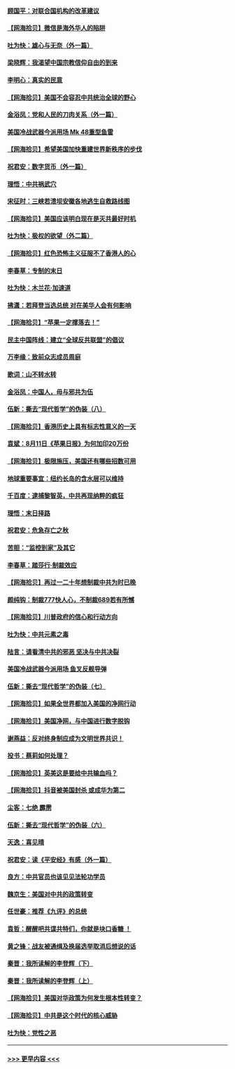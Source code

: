 #### [顾国平：对联合国机构的改革建议](../pages/nsc993/n12339928.md?t=08190002) 
#### [【网海拾贝】微信是海外华人的陷阱](../pages/nsc993/n12338868.md?t=08190002) 
#### [吐为快：雄心与无奈（外一篇）](../pages/nsc993/n12338132.md?t=08190002) 
#### [梁晓辉：我渴望中国宗教信仰自由的到来](../pages/nsc993/n12336657.md?t=08190002) 
#### [李明心：真实的民意](../pages/nsc993/n12336089.md?t=08190002) 
#### [【网海拾贝】美国不会容忍中共统治全球的野心](../pages/nsc993/n12336063.md?t=08190002) 
#### [金浴凤：党和人民的刀肉关系（外一篇）](../pages/nsc993/n12335834.md?t=08190002) 
#### [美国冷战武器今派用场 Mk 48重型鱼雷](../pages/nsc993/n12335354.md?t=08190002) 
#### [【网海拾贝】希望美国加快重建世界新秩序的步伐](../pages/nsc993/n12334224.md?t=08190002) 
#### [祝君安：数字货币（外一篇）](../pages/nsc993/n12334186.md?t=08190002) 
#### [理悟：中共祸武穴](../pages/nsc993/n12333962.md?t=08190002) 
#### [宋征时：三峡若溃坝安徽各地逃生自救路线图](../pages/nsc993/n12332450.md?t=08190002) 
#### [【网海拾贝】美国应该明白现在是灭共最好时机](../pages/nsc993/n12332313.md?t=08190002) 
#### [吐为快：极权的欲望（外二篇）](../pages/nsc993/n12332089.md?t=08190002) 
#### [【网海拾贝】红色恐怖主义征服不了香港人的心](../pages/nsc993/n12329296.md?t=08190002) 
#### [李春草：专制的末日](../pages/nsc993/n12329079.md?t=08190002) 
#### [吐为快：木兰花‧加速道](../pages/nsc993/n12327366.md?t=08190002) 
#### [拂潇：若拜登当选总统 对在美华人会有何影响](../pages/nsc993/n12295996.md?t=08190002) 
#### [【网海拾贝】“苹果一定撑落去！”](../pages/nsc993/n12326784.md?t=08190002) 
#### [民主中国阵线：建立“全球反共联盟”的倡议](../pages/nsc993/n12324177.md?t=08190002) 
#### [万李缘：致前众志成员周庭](../pages/nsc993/n12324635.md?t=08190002) 
#### [歌词：山不转水转](../pages/nsc993/n12324599.md?t=08190002) 
#### [金浴凤：中国人，毋与邪共为伍](../pages/nsc993/n12324257.md?t=08190002) 
#### [伍新：撕去“现代哲学”的伪装（八）](../pages/nsc993/n12324188.md?t=08190002) 
#### [【网海拾贝】香港历史上具有标志性意义的一天](../pages/nsc993/n12324021.md?t=08190002) 
#### [袁斌：8月11日《苹果日报》为何加印20万份](../pages/nsc993/n12323955.md?t=08190002) 
#### [【网海拾贝】极限施压，美国还有哪些招数可用](../pages/nsc993/n12322512.md?t=08190002) 
#### [地球重要事宜：纽约长岛的含水层可以维持](../pages/nsc993/n12321844.md?t=08190002) 
#### [千百度：逮捕黎智英，中共再现纳粹的疯狂](../pages/nsc993/n12321777.md?t=08190002) 
#### [理悟：末日择路](../pages/nsc993/n12320812.md?t=08190002) 
#### [祝君安：危急存亡之秋](../pages/nsc993/n12320795.md?t=08190002) 
#### [苦胆：“监控到家”及其它](../pages/nsc993/n12320751.md?t=08190002) 
#### [李春草：踏莎行·制裁效应](../pages/nsc993/n12318290.md?t=08190002) 
#### [【网海拾贝】再过一二十年想制裁中共为时已晚](../pages/nsc993/n12318195.md?t=08190002) 
#### [颜纯钩：制裁777快人心，不制裁689若有所憾](../pages/nsc993/n12316912.md?t=08190002) 
#### [【网海拾贝】川普政府的信心和行动方向](../pages/nsc993/n12316673.md?t=08190002) 
#### [吐为快：中共元素之毒](../pages/nsc993/n12316547.md?t=08190002) 
#### [陆言：请看清中共的邪恶 坚决与中共决裂](../pages/nsc993/n12315784.md?t=08190002) 
#### [美国冷战武器今派用场 鱼叉反舰导弹](../pages/nsc993/n12316258.md?t=08190002) 
#### [伍新：撕去“现代哲学”的伪装（七）](../pages/nsc993/n12315846.md?t=08190002) 
#### [【网海拾贝】如果全世界都加入美国的净网行动](../pages/nsc993/n12315588.md?t=08190002) 
#### [【网海拾贝】美国净网，与中国进行数字脱钩](../pages/nsc993/n12312813.md?t=08190002) 
#### [谢燕益：反对终身制应成为文明世界共识！](../pages/nsc993/n12310465.md?t=08190002) 
#### [投书：蔡莉如何处理？](../pages/nsc993/n12310224.md?t=08190002) 
#### [【网海拾贝】英美这是要给中共输血吗？](../pages/nsc993/n12307646.md?t=08190002) 
#### [【网海拾贝】抖音被美国封杀 或成华为第二](../pages/nsc993/n12305277.md?t=08190002) 
#### [尘客：七绝 霹雳](../pages/nsc993/n12304053.md?t=08190002) 
#### [伍新：撕去“现代哲学”的伪装（六）](../pages/nsc993/n12303243.md?t=08190002) 
#### [天逸：喜见晴](../pages/nsc993/n12303226.md?t=08190002) 
#### [祝君安：读《平安经》有感（外一篇）](../pages/nsc993/n12303170.md?t=08190002) 
#### [良方：中共官员也该见见法轮功学员](../pages/nsc993/n12302985.md?t=08190002) 
#### [魏京生：美国对中共的政策转变](../pages/nsc993/n12302929.md?t=08190002) 
#### [任世豪：推荐《九评》的总统](../pages/nsc993/n12302838.md?t=08190002) 
#### [袁哲：醒醒吧共谍共特们，你就是块口香糖 ！](../pages/nsc993/n12302678.md?t=08190002) 
#### [黄之锋：战友被通缉及换届选举取消后想说的话](../pages/nsc993/n12302681.md?t=08190002) 
#### [秦晋：我所读解的李登辉（下）](../pages/nsc993/n12302171.md?t=08190002) 
#### [秦晋：我所读解的李登辉（上）](../pages/nsc993/n12301979.md?t=08190002) 
#### [【网海拾贝】美国对华政策为何发生根本性转变？](../pages/nsc993/n12302091.md?t=08190002) 
#### [【网海拾贝】中共是这个时代的核心威胁](../pages/nsc993/n12300541.md?t=08190002) 
#### [吐为快：党性之恶](../pages/nsc993/n12300263.md?t=08190002) 

----
#### [ >>> 更早内容 <<< ](../indexes/nsc993-earlier.md)
